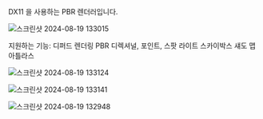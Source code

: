 DX11 을 사용하는 PBR 렌더러입니다.

![스크린샷 2024-08-19 133015](https://github.com/user-attachments/assets/4b4669bc-b661-46d6-a602-cc96cb12ec16)

지원하는 기능:
디퍼드 렌더링
PBR
디렉셔널, 포인트, 스팟 라이트
스카이박스
섀도 맵 아틀라스


![스크린샷 2024-08-19 133124](https://github.com/user-attachments/assets/fb617fa3-6719-4c07-8c8e-3582a4dd242c)

![스크린샷 2024-08-19 133141](https://github.com/user-attachments/assets/9d687972-5d5a-404c-af0f-5f04223c95e2)

![스크린샷 2024-08-19 132948](https://github.com/user-attachments/assets/64a38a64-fa15-4593-9e5b-71093ac4411d)


